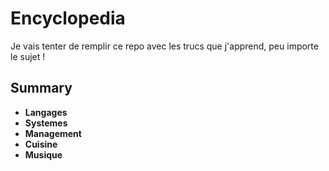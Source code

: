 # Encyclopedia
Je vais tenter de remplir ce repo avec les trucs que j'apprend, peu importe le sujet !

## Summary
- **Langages**
- **Systemes**
- **Management**
- **Cuisine**
- **Musique**